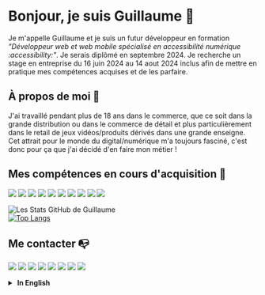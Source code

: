 # Bonjour, je suis Guillaume :wave:

Je m'appelle Guillaume et je suis un futur développeur en formation  *"Développeur web et web mobile spécialisé en accessibilité numérique :accessibility:"*.
Je serais diplômé en septembre 2024.
Je recherche un stage en entreprise du 16 juin 2024 au 14 aout 2024 inclus afin de mettre en pratique mes compétences acquises et de les parfaire.
## À propos de moi :raising_hand:

J'ai travaillé pendant plus de 18 ans dans le commerce, que ce soit dans la grande distribution ou dans le commerce de détail et plus particulièrement dans le retail de jeux vidéos/produits dérivés dans une grande enseigne.
Cet attrait pour le monde du digital/numérique m'a toujours fasciné, c'est donc pour ça que j'ai décidé d'en faire mon métier !

## Mes compétences en cours d'acquisition :battery:

<img src="https://img.shields.io/badge/Markdown-000000?style=for-the-badge&logo=markdown&logoColor=white"/> <img src="https://img.shields.io/badge/HTML5-E34F26?style=for-the-badge&logo=html5&logoColor=white" /> <img src="https://img.shields.io/badge/CSS3-1572B6?style=for-the-badge&logo=css3&logoColor=white" /> <img src="https://img.shields.io/badge/JavaScript-323330?style=for-the-badge&logo=javascript&logoColor=F7DF1E" /> <img src="https://img.shields.io/badge/Notion-000000?style=for-the-badge&logo=notion&logoColor=white"/>
<img src="https://img.shields.io/badge/PostgreSQL-316192?style=for-the-badge&logo=postgresql&logoColor=white"/> <img src="https://img.shields.io/badge/Bootstrap-563D7C?style=for-the-badge&logo=bootstrap&logoColor=white"/> <img src="https://img.shields.io/badge/npm-CB3837?style=for-the-badge&logo=npm&logoColor=white"/> <img src="https://img.shields.io/badge/Node%20js-339933?style=for-the-badge&logo=nodedotjs&logoColor=white"/> <img src="https://img.shields.io/badge/GIT-E44C30?style=for-the-badge&logo=git&logoColor=white"/>

![Les Stats GitHub de Guillaume](https://github-readme-stats.vercel.app/api?username=GuillaumePOREZ72&show_icons=true&theme=highcontrast)   
[![Top Langs](https://github-readme-stats.vercel.app/api/top-langs/?username=GuillaumePOREZ72&layout=compact)](https://github.com/GuillaumePOREZ72/github-readme-stats)

## Me contacter :mailbox_with_no_mail:

<img src="https://img.shields.io/badge/Gmail-D14836?style=for-the-badge&logo=gmail&logoColor=white"/> <img src="https://img.shields.io/badge/WhatsApp-25D366?style=for-the-badge&logo=whatsapp&logoColor=white"/> <img src="https://img.shields.io/badge/Slack-4A154B?style=for-the-badge&logo=slack&logoColor=white"/> <img src="	https://img.shields.io/badge/Discord-5865F2?style=for-the-badge&logo=discord&logoColor=whit"/> <img src="https://img.shields.io/badge/Facebook-1877F2?style=for-the-badge&logo=facebook&logoColor=white"/> <img src="https://img.shields.io/badge/GitHub-100000?style=for-the-badge&logo=github&logoColor=whit"/> <img src="https://img.shields.io/badge/LinkedIn-0077B5?style=for-the-badge&logo=linkedin&logoColor=white"/> <img src="https://img.shields.io/badge/Twitter-1DA1F2?style=for-the-badge&logo=twitter&logoColor=white"/>



<details>
  <summary><b> &nbsp;In English</b></summary>



# Hello, I'm Guillaume :wave:

My name is Guillaume and I am a future developer in training *"Web development and digital accessibility:accessibility:"*.
I will graduate in September 2024.

## About me :raising_hand:

I have worked for more than 18 years in commerce, whether in mass distribution or in retail, and more particularly in the retail of video games/derivative products in a large brand.
This attraction to the digital world has always fascinated me, so that's why I decided to make it my job!

## My skills being acquired :battery:

<img src="https://img.shields.io/badge/Markdown-000000?style=for-the-badge&logo=markdown&logoColor=white"/> <img src="https://img.shields.io/badge/HTML5-E34F26?style=for-the-badge&logo=html5&logoColor=white" /> <img src="https://img.shields.io/badge/CSS3-1572B6?style=for-the-badge&logo=css3&logoColor=white" /> <img src="https://img.shields.io/badge/JavaScript-323330?style=for-the-badge&logo=javascript&logoColor=F7DF1E" /> <img src="https://img.shields.io/badge/Notion-000000?style=for-the-badge&logo=notion&logoColor=white"/>
<img src="https://img.shields.io/badge/PostgreSQL-316192?style=for-the-badge&logo=postgresql&logoColor=white"/> <img src="https://img.shields.io/badge/Bootstrap-563D7C?style=for-the-badge&logo=bootstrap&logoColor=white"/> <img src="https://img.shields.io/badge/npm-CB3837?style=for-the-badge&logo=npm&logoColor=white"/> <img src="https://img.shields.io/badge/Node%20js-339933?style=for-the-badge&logo=nodedotjs&logoColor=white"/> <img src="https://img.shields.io/badge/GIT-E44C30?style=for-the-badge&logo=git&logoColor=white"/> < img src="https://img.shields.io/badge/EJS-B4CA65?style=for-the-badge&logo=ejs&logoColor=white"/>

![Les Stats GitHub de Guillaume](https://github-readme-stats.vercel.app/api?username=GuillaumePOREZ72&show_icons=true&theme=highcontrast)

[![Top Langs](https://github-readme-stats.vercel.app/api/top-langs/?username=GuillaumePOREZ72&layout=compact)](https://github.com/GuillaumePOREZ72/github-readme-stats)


## Contact me:mailbox_with_no_mail:

<img src="https://img.shields.io/badge/Gmail-D14836?style=for-the-badge&logo=gmail&logoColor=white"/> <img src="https://img.shields.io/badge/WhatsApp-25D366?style=for-the-badge&logo=whatsapp&logoColor=white"/> <img src="https://img.shields.io/badge/Slack-4A154B?style=for-the-badge&logo=slack&logoColor=white"/> <img src="	https://img.shields.io/badge/Discord-5865F2?style=for-the-badge&logo=discord&logoColor=whit"/> <img src="https://img.shields.io/badge/Facebook-1877F2?style=for-the-badge&logo=facebook&logoColor=white"/> <img src="https://img.shields.io/badge/GitHub-100000?style=for-the-badge&logo=github&logoColor=whit"/> <img src="https://img.shields.io/badge/LinkedIn-0077B5?style=for-the-badge&logo=linkedin&logoColor=white"/> <img src="https://img.shields.io/badge/Twitter-1DA1F2?style=for-the-badge&logo=twitter&logoColor=white"/> < img src="https://img.shields.io/badge/Telegram-2CA5E0?style=for-the-badge&logo=telegram&logoColor=white">

</details>
